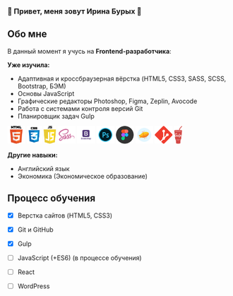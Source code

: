 ### :star2: Привет, меня зовут Ирина Бурых :star2:

## Обо мне
В данный момент я учусь на **Frontend-разработчика**:

**Уже изучила:**
- Адаптивная и кроссбраузерная вёрстка (HTML5, CSS3, SASS, SCSS, Bootstrap, БЭМ)
- Основы JavaScript
- Графические редакторы Photoshop, Figma, Zeplin, Avocode
- Работа с системами контроля версий Git
- Планировщик задач Gulp

[<img src="https://github.com/iburykh/iburykh/blob/main/icons/html.png" alt="HTML5" height="40">](https://html5book.ru/html-html5/)
[<img src="https://github.com/iburykh/iburykh/blob/main/icons/css.png" alt="CSS3" height="40">](https://html5book.ru/css-spravochnik.html)
[<img src="https://github.com/iburykh/iburykh/blob/main/icons/js.png" alt="JavaScript" height="40">](https://learn.javascript.ru/)
[<img src="https://github.com/iburykh/iburykh/blob/main/icons/sass.png" alt="SASS" height="40">](https://sass-lang.com/)
[<img src="https://github.com/iburykh/iburykh/blob/main/icons/bootstrap.png" alt="Bootstrap" height="40">](https://getbootstrap.com/)
[<img src="https://github.com/iburykh/iburykh/blob/main/icons/photoshop.png" alt="Photoshop" height="40">](https://www.adobe.com/ru/products/photoshop.html)
[<img src="https://github.com/iburykh/iburykh/blob/main/icons/figma.png" height="40">](https://www.figma.com/)
[<img src="https://github.com/iburykh/iburykh/blob/main/icons/zeplin.png" height="40">](https://zeplin.io/)
[<img src="https://github.com/iburykh/iburykh/blob/main/icons/git.png" height="40">](https://git-scm.com/)
[<img src="https://github.com/iburykh/iburykh/blob/main/icons/gulp.png" height="40">](https://gulpjs.com/)


**Другие навыки:**
- Английский язык
- Экономика (Экономическое образование)

## Процесс обучения
- [x] Верстка сайтов (HTML5, CSS3)
- [x] Git и GitHub
- [x] Gulp
- [ ] JavaScript (+ES6) (в процессе обучения)
- [ ] React
- [ ] WordPress



